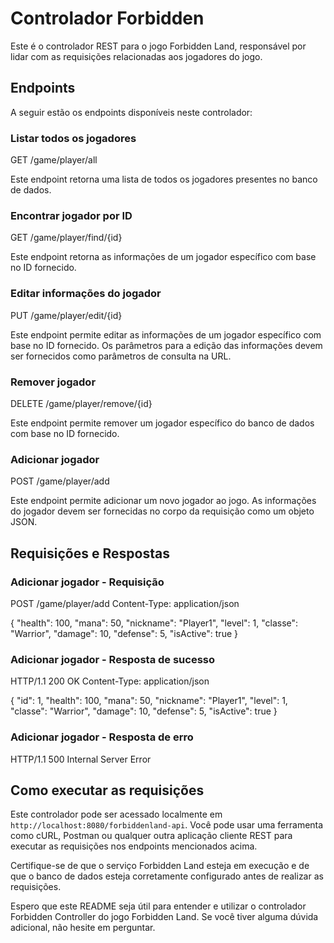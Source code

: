 # Controlador Forbidden

Este é o controlador REST para o jogo Forbidden Land, responsável por lidar com as requisições relacionadas aos jogadores do jogo.

## Endpoints

A seguir estão os endpoints disponíveis neste controlador:

### Listar todos os jogadores

GET /game/player/all

Este endpoint retorna uma lista de todos os jogadores presentes no banco de dados.

### Encontrar jogador por ID

GET /game/player/find/{id}

Este endpoint retorna as informações de um jogador específico com base no ID fornecido.

### Editar informações do jogador

PUT /game/player/edit/{id}


Este endpoint permite editar as informações de um jogador específico com base no ID fornecido. Os parâmetros para a edição das informações devem ser fornecidos como parâmetros de consulta na URL.

### Remover jogador

DELETE /game/player/remove/{id}


Este endpoint permite remover um jogador específico do banco de dados com base no ID fornecido.

### Adicionar jogador

POST /game/player/add


Este endpoint permite adicionar um novo jogador ao jogo. As informações do jogador devem ser fornecidas no corpo da requisição como um objeto JSON.

## Requisições e Respostas

### Adicionar jogador - Requisição

POST /game/player/add
Content-Type: application/json

{
"health": 100,
"mana": 50,
"nickname": "Player1",
"level": 1,
"classe": "Warrior",
"damage": 10,
"defense": 5,
"isActive": true
}

### Adicionar jogador - Resposta de sucesso

HTTP/1.1 200 OK
Content-Type: application/json

{
"id": 1,
"health": 100,
"mana": 50,
"nickname": "Player1",
"level": 1,
"classe": "Warrior",
"damage": 10,
"defense": 5,
"isActive": true
}


### Adicionar jogador - Resposta de erro

HTTP/1.1 500 Internal Server Error

## Como executar as requisições

Este controlador pode ser acessado localmente em `http://localhost:8080/forbiddenland-api`. Você pode usar uma ferramenta como cURL, Postman ou qualquer outra aplicação cliente REST para executar as requisições nos endpoints mencionados acima.

Certifique-se de que o serviço Forbidden Land esteja em execução e de que o banco de dados esteja corretamente configurado antes de realizar as requisições.

Espero que este README seja útil para entender e utilizar o controlador Forbidden Controller do jogo Forbidden Land. Se você tiver alguma dúvida adicional, não hesite em perguntar.




